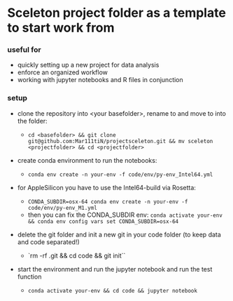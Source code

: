 # Sceleton project folder as a template to start work from
### useful for 
+ quickly setting up a new project for data analysis
+ enforce an organized workflow
+ working with jupyter notebooks and R files in conjunction

### setup
* clone the repository into \<your basefolder\>, rename to <projectfolder> and move to into the folder:
   + `cd <basefolder> && git clone git@github.com:Mar111tiN/projectsceleton.git && mv sceleton <projectfolder> && cd <projectfolder>`

* create conda environment to run the notebooks:
   + `conda env create -n your-env -f code/env/py-env_Intel64.yml`
* for AppleSilicon you have to use the Intel64-build via Rosetta:
   + `CONDA_SUBDIR=osx-64 conda env create -n your-env -f code/env/py-env_M1.yml`
   + then you can fix the CONDA_SUBDIR env: `conda activate your-env && conda env config vars set CONDA_SUBDIR=osx-64`
* delete the git folder and init a new git in your code folder (to keep data and code separated!)
   + `rm -rf .git && cd code && git init``
* start the environment and run the jupyter notebook and run the test function
   + `conda activate your-env && cd code && jupyter notebook`
